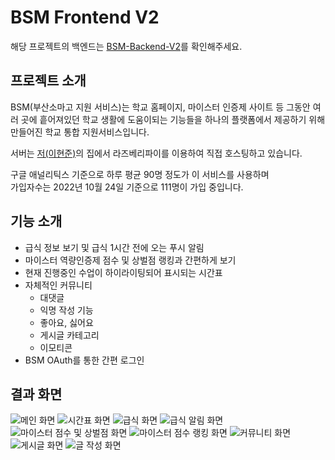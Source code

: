 # BSM Frontend V2

해당 프로젝트의 백엔드는 [BSM-Backend-V2](https://github.com/BSSM-BSM/BSM-Backend-V2)를 확인해주세요.

## 프로젝트 소개
BSM(부산소마고 지원 서비스)는 학교 홈페이지, 마이스터 인증제 사이트 등 그동안 여러 곳에 흩어져있던 학교 생활에 도움이되는 기능들을 하나의 플랫폼에서 제공하기 위해 만들어진 학교 통합 지원서비스입니다.

서버는 [저(이현준)](https://github.com/leehj050211)의 집에서 라즈베리파이를 이용하여 직접 호스팅하고 있습니다.

구글 애널리틱스 기준으로 하루 평균 90명 정도가 이 서비스를 사용하며  
가입자수는 2022년 10월 24일 기준으로 111명이 가입 중입니다.

## 기능 소개

- 급식 정보 보기 및 급식 1시간 전에 오는 푸시 알림
- 마이스터 역량인증제 점수 및 상벌점 랭킹과 간편하게 보기 
- 현재 진행중인 수업이 하이라이팅되어 표시되는 시간표
- 자체적인 커뮤니티
    - 대댓글
    - 익명 작성 기능
    - 좋아요, 싫어요
    - 게시글 카테고리
    - 이모티콘
- BSM OAuth를 통한 간편 로그인

## 결과 화면
![메인 화면](./README_RESOURCES/1.png)
![시간표 화면](./README_RESOURCES/2.png)
![급식 화면](./README_RESOURCES/3.png)
![급식 알림 화면](./README_RESOURCES/4.png)
![마이스터 점수 및 상벌점 화면](./README_RESOURCES/5.png)
![마이스터 점수 랭킹 화면](./README_RESOURCES/6.png)
![커뮤니티 화면](./README_RESOURCES/7.png)
![게시글 화면](./README_RESOURCES/8.png)
![글 작성 화면](./README_RESOURCES/9.png)
